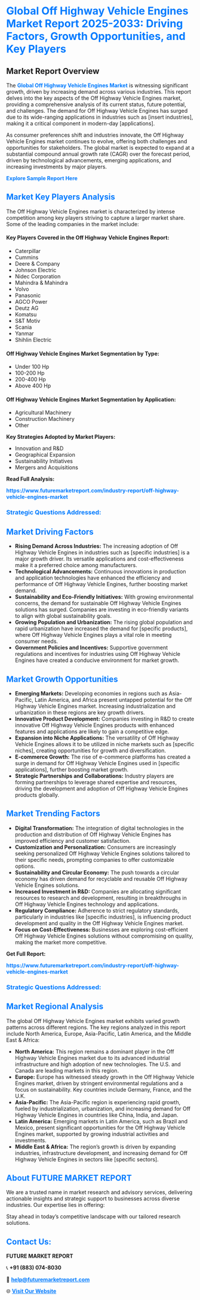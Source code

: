 <h1 style="color: #007BFF;">Global Off Highway Vehicle Engines Market Report 2025-2033: Driving Factors, Growth Opportunities, and Key Players</h1>

<section id="overview">
<h2>Market Report Overview</h2>
<p>The <a href="https://www.futuremarketreport.com/industry-report/off-highway-vehicle-engines-market" style="color: #007BFF; text-decoration: none;"><strong>Global Off Highway Vehicle Engines Market</strong></a> is witnessing significant growth, driven by increasing demand across various industries. This report delves into the key aspects of the Off Highway Vehicle Engines market, providing a comprehensive analysis of its current status, future potential, and challenges. The demand for Off Highway Vehicle Engines has surged due to its wide-ranging applications in industries such as [insert industries], making it a critical component in modern-day [applications].</p>
<p>As consumer preferences shift and industries innovate, the Off Highway Vehicle Engines market continues to evolve, offering both challenges and opportunities for stakeholders. The global market is expected to expand at a substantial compound annual growth rate (CAGR) over the forecast period, driven by technological advancements, emerging applications, and increasing investments by major players.</p>
</section>

<section id="overview">
<p><a href="https://www.futuremarketreport.com/request-sample/reportId=90782" style="color: #007BFF; text-decoration: none;"><strong>Explore Sample Report Here</strong></a></p>
</section>

<section id="key-players">
<h2 style="color: #007BFF;">Market Key Players Analysis</h2>
<p>The Off Highway Vehicle Engines market is characterized by intense competition among key players striving to capture a larger market share. Some of the leading companies in the market include:</p>
<h4>Key Players Covered in the Off Highway Vehicle Engines Report:</h4>
<ul><li>Caterpillar</li><li>Cummins</li><li>Deere &amp; Company</li><li>Johnson Electric</li><li>Nidec Corporation</li><li>Mahindra &amp; Mahindra</li><li>Volvo</li><li>Panasonic</li><li>AGCO Power</li><li>Deutz AG</li><li>Komatsu</li><li>S&amp;T Motiv</li><li>Scania</li><li>Yanmar</li><li>Shihlin Electric</li></ul>
<h4>Off Highway Vehicle Engines Market Segmentation by Type:</h4>
<ul><li>Under 100 Hp</li><li>100-200 Hp</li><li>200-400 Hp</li><li>Above 400 Hp</li></ul>

<h4>Off Highway Vehicle Engines Market Segmentation by Application:</h4>
<ul><li>Agricultural Machinery</li><li>Construction Machinery</li><li>Other</li></ul>
<p><strong>Key Strategies Adopted by Market Players:</strong></p>
<ul>
<li>Innovation and R&D</li>
<li>Geographical Expansion</li>
<li>Sustainability Initiatives</li>
<li>Mergers and Acquisitions</li>
</ul>
</section>

<section>
<p><strong>Read Full Analysis: </strong></p><a href="https://www.futuremarketreport.com/industry-report/off-highway-vehicle-engines-market" style="color: #007BFF; text-decoration: none;"><strong>https://www.futuremarketreport.com/industry-report/off-highway-vehicle-engines-market</strong></a>
<h3 style="color: #007BFF;">Strategic Questions Addressed:</h3>
</section>

<section id="driving-factors">
<h2 style="color: #007BFF;">Market Driving Factors</h2>
<ul>
<li><strong>Rising Demand Across Industries:</strong> The increasing adoption of Off Highway Vehicle Engines in industries such as [specific industries] is a major growth driver. Its versatile applications and cost-effectiveness make it a preferred choice among manufacturers.</li>
<li><strong>Technological Advancements:</strong> Continuous innovations in production and application technologies have enhanced the efficiency and performance of Off Highway Vehicle Engines, further boosting market demand.</li>
<li><strong>Sustainability and Eco-Friendly Initiatives:</strong> With growing environmental concerns, the demand for sustainable Off Highway Vehicle Engines solutions has surged. Companies are investing in eco-friendly variants to align with global sustainability goals.</li>
<li><strong>Growing Population and Urbanization:</strong> The rising global population and rapid urbanization have increased the demand for [specific products], where Off Highway Vehicle Engines plays a vital role in meeting consumer needs.</li>
<li><strong>Government Policies and Incentives:</strong> Supportive government regulations and incentives for industries using Off Highway Vehicle Engines have created a conducive environment for market growth.</li>
</ul>
</section>

<section id="growth-opportunities">
<h2 style="color: #007BFF;">Market Growth Opportunities</h2>
<ul>
<li><strong>Emerging Markets:</strong> Developing economies in regions such as Asia-Pacific, Latin America, and Africa present untapped potential for the Off Highway Vehicle Engines market. Increasing industrialization and urbanization in these regions are key growth drivers.</li>
<li><strong>Innovative Product Development:</strong> Companies investing in R&D to create innovative Off Highway Vehicle Engines products with enhanced features and applications are likely to gain a competitive edge.</li>
<li><strong>Expansion into Niche Applications:</strong> The versatility of Off Highway Vehicle Engines allows it to be utilized in niche markets such as [specific niches], creating opportunities for growth and diversification.</li>
<li><strong>E-commerce Growth:</strong> The rise of e-commerce platforms has created a surge in demand for Off Highway Vehicle Engines used in [specific applications], further boosting market growth.</li>
<li><strong>Strategic Partnerships and Collaborations:</strong> Industry players are forming partnerships to leverage shared expertise and resources, driving the development and adoption of Off Highway Vehicle Engines products globally.</li>
</ul>
</section>

<section id="trending-factors">
<h2 style="color: #007BFF;">Market Trending Factors</h2>
<ul>
<li><strong>Digital Transformation:</strong> The integration of digital technologies in the production and distribution of Off Highway Vehicle Engines has improved efficiency and customer satisfaction.</li>
<li><strong>Customization and Personalization:</strong> Consumers are increasingly seeking personalized Off Highway Vehicle Engines solutions tailored to their specific needs, prompting companies to offer customizable options.</li>
<li><strong>Sustainability and Circular Economy:</strong> The push towards a circular economy has driven demand for recyclable and reusable Off Highway Vehicle Engines solutions.</li>
<li><strong>Increased Investment in R&D:</strong> Companies are allocating significant resources to research and development, resulting in breakthroughs in Off Highway Vehicle Engines technology and applications.</li>
<li><strong>Regulatory Compliance:</strong> Adherence to strict regulatory standards, particularly in industries like [specific industries], is influencing product development and quality in the Off Highway Vehicle Engines market.</li>
<li><strong>Focus on Cost-Effectiveness:</strong> Businesses are exploring cost-efficient Off Highway Vehicle Engines solutions without compromising on quality, making the market more competitive.</li>
</ul>
</section>

<section>
<p><strong>Get Full Report: </strong></p><a href="https://www.futuremarketreport.com/industry-report/off-highway-vehicle-engines-market" style="color: #007BFF; text-decoration: none;"><strong>https://www.futuremarketreport.com/industry-report/off-highway-vehicle-engines-market</strong></a>
<h3 style="color: #007BFF;">Strategic Questions Addressed:</h3>
</section>


<section id="regional-analysis">
<h2 style="color: #007BFF;">Market Regional Analysis</h2>
<p>The global Off Highway Vehicle Engines market exhibits varied growth patterns across different regions. The key regions analyzed in this report include North America, Europe, Asia-Pacific, Latin America, and the Middle East & Africa:</p>
<ul>
<li><strong>North America:</strong> This region remains a dominant player in the Off Highway Vehicle Engines market due to its advanced industrial infrastructure and high adoption of new technologies. The U.S. and Canada are leading markets in this region.</li>
<li><strong>Europe:</strong> Europe has witnessed steady growth in the Off Highway Vehicle Engines market, driven by stringent environmental regulations and a focus on sustainability. Key countries include Germany, France, and the U.K.</li>
<li><strong>Asia-Pacific:</strong> The Asia-Pacific region is experiencing rapid growth, fueled by industrialization, urbanization, and increasing demand for Off Highway Vehicle Engines in countries like China, India, and Japan.</li>
<li><strong>Latin America:</strong> Emerging markets in Latin America, such as Brazil and Mexico, present significant opportunities for the Off Highway Vehicle Engines market, supported by growing industrial activities and investments.</li>
<li><strong>Middle East & Africa:</strong> The region’s growth is driven by expanding industries, infrastructure development, and increasing demand for Off Highway Vehicle Engines in sectors like [specific sectors].</li>
</ul>
</section>

<footer>
<h2 style="color: #007BFF;">About FUTURE MARKET REPORT</h2>
<p>We are a trusted name in market research and advisory services, delivering actionable insights and strategic support to businesses across diverse industries. Our expertise lies in offering:</p>

<p>Stay ahead in today’s competitive landscape with our tailored research solutions.</p>

<h2 style="color: #007BFF;">Contact Us:</h2>
<p><strong>FUTURE MARKET REPORT</strong></p>
<p>📞 <strong>+91 (883) 074-8030</strong></p>
<p>📧 <strong><a href="mailto:help@futuremarketreport.com" style="color: #007BFF;">help@futuremarketreport.com</a></strong></p>
<p>🌐 <strong><a href="https://www.futuremarketreport.com/" style="color: #007BFF;">Visit Our Website</a></strong></p>
</footer>